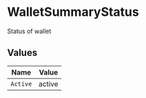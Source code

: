 # WalletSummaryStatus

Status of wallet


## Values

| Name     | Value    |
| -------- | -------- |
| `Active` | active   |